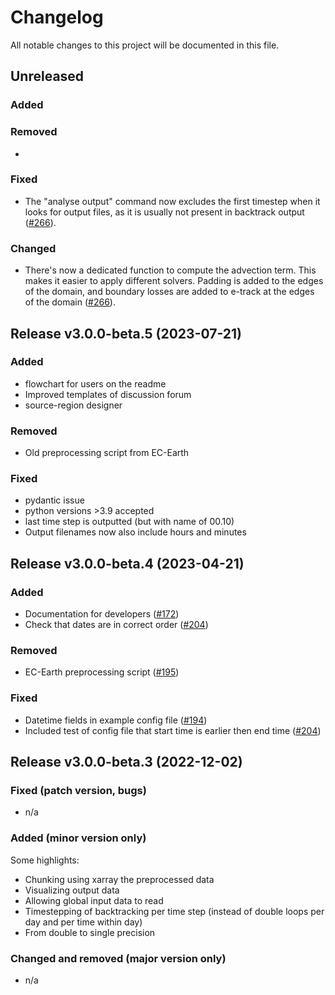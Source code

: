# Changelog
All notable changes to this project will be documented in this file.

## Unreleased

### Added



### Removed

-

### Fixed

- The "analyse output" command now excludes the first timestep when it looks for output files, as it is usually not present in backtrack output ([#266](https://github.com/WAM2layers/WAM2layers/pull/266)).

### Changed

- There's now a dedicated function to compute the advection term. This makes it easier to apply different solvers. Padding is added to the edges of the domain, and boundary losses are added to e-track at the edges of the domain ([#266](https://github.com/WAM2layers/WAM2layers/pull/266)).

## Release v3.0.0-beta.5 (2023-07-21)

### Added

- flowchart for users on the readme
- Improved templates of discussion forum
- source-region designer

### Removed

- Old preprocessing script from EC-Earth

### Fixed

- pydantic issue
- python versions >3.9 accepted
- last time step is outputted (but with name of 00.10)
- Output filenames now also include hours and minutes


## Release v3.0.0-beta.4 (2023-04-21)

### Added

- Documentation for developers ([#172](https://github.com/WAM2layers/WAM2layers/pull/172))
- Check that dates are in correct order ([#204](https://github.com/WAM2layers/WAM2layers/pull/204))

### Removed

- EC-Earth preprocessing script ([#195](https://github.com/WAM2layers/WAM2layers/pull/195))

### Fixed

- Datetime fields in example config file ([#194](https://github.com/WAM2layers/WAM2layers/pull/194))
- Included test of config file that start time is earlier then end time ([#204](https://github.com/WAM2layers/WAM2layers/pull/204))

## Release v3.0.0-beta.3 (2022-12-02)

### Fixed (patch version, bugs)
- n/a

### Added (minor version only)
Some highlights:
- Chunking using xarray the preprocessed data
- Visualizing output data
- Allowing global input data to read
- Timestepping of backtracking per time step (instead of double loops per day and per time within day)
- From double to single precision

### Changed and removed (major version only)
- n/a

